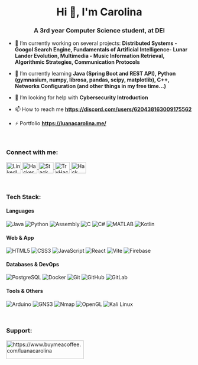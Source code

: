 <h1 align="center">Hi 👋, I'm Carolina</h1>
<h3 align="center">A 3rd year Computer Science student, at DEI</h3>

- 🔭 I’m currently working on several projects: **Distributed Systems - Googol Search Engine, Fundamentals of Artificial Intelligence- Lunar Lander Evolution, Multimedia - Music Information Retrieval, Algorithmic Strategies, Communication Protocols**

- 🌱 I’m currently learning **Java (Spring Boot and REST API), Python (gymnasium, numpy, librosa, pandas, scipy, matplotlib), C++, Networks Configuration (and other things in my free time...)**

- 🤝 I’m looking for help with **Cybersecurity Introduction**

- 📫 How to reach me **https://discord.com/users/620438163009175562**

- ⚡ Portfolio **https://luanacarolina.me/**

<br>
<h3 align="left">Connect with me:</h3>
<p align="left">
  <a href="https://www.linkedin.com/in/luanacarolinareis/" target="blank">
    <img align="center" src="https://raw.githubusercontent.com/rahuldkjain/github-profile-readme-generator/master/src/images/icons/Social/linked-in-alt.svg" alt="LinkedIn" height="30" width="40" />
  </a>
  <a href="https://www.hackerrank.com/carolreis0116" target="blank">
    <img align="center" src="https://raw.githubusercontent.com/rahuldkjain/github-profile-readme-generator/master/src/images/icons/Social/hackerrank.svg" alt="HackerRank" height="30" width="40" />
  </a>
  <a href="https://stackoverflow.com/users/19078077/lulu" target="blank">
    <img align="center" src="https://raw.githubusercontent.com/rahuldkjain/github-profile-readme-generator/master/src/images/icons/Social/stack-overflow.svg" alt="Stack Overflow" height="30" width="40" />
  </a>
  <a href="https://tryhackme.com/p/luanacarolina" target="blank">
    <img align="center" src="https://repository-images.githubusercontent.com/518509014/f7450454-158c-45e0-8b38-0c0ae4d7394c" alt="TryHackMe" height="30" width="40" />
  </a>
  <a href="https://app.hackthebox.com/profile/1728380" target="blank">
    <img align="center" src="https://www.svgrepo.com/show/331423/hack-the-box.svg" alt="Hack The Box" height="30" width="40" />
  </a>
</p>

<br>  
<h3 align="left">Tech Stack:</h3>

#### Languages
![Java](https://img.shields.io/badge/Java-%23ED8B00.svg?style=flat&logo=java&logoColor=white)
![Python](https://img.shields.io/badge/Python-%2314354C.svg?style=flat&logo=python&logoColor=white)
![Assembly](https://img.shields.io/badge/Assembly-525252?style=flat)
![C](https://img.shields.io/badge/C-%2300599C.svg?style=flat&logo=c&logoColor=white)
![C#](https://img.shields.io/badge/C%23-%23239120.svg?style=flat&logo=c-sharp&logoColor=white)
![MATLAB](https://img.shields.io/badge/MATLAB-orange?style=flat)
![Kotlin](https://img.shields.io/badge/Kotlin-%230095D5.svg?style=flat&logo=kotlin&logoColor=white)

#### Web & App
![HTML5](https://img.shields.io/badge/HTML5-%23E34F26.svg?style=flat&logo=html5&logoColor=white)
![CSS3](https://img.shields.io/badge/CSS3-%231572B6.svg?style=flat&logo=css3&logoColor=white)
![JavaScript](https://img.shields.io/badge/JavaScript-%23F7DF1E.svg?style=flat&logo=javascript&logoColor=black)
![React](https://img.shields.io/badge/React-%2320232a.svg?style=flat&logo=react&logoColor=%2361DAFB)
![Vite](https://img.shields.io/badge/Vite-646CFF?style=flat&logo=vite&logoColor=white)
![Firebase](https://img.shields.io/badge/Firebase-FFCA28?style=flat&logo=firebase&logoColor=black)

#### Databases & DevOps
![PostgreSQL](https://img.shields.io/badge/PostgreSQL-%23336791.svg?style=flat&logo=postgresql&logoColor=white)
![Docker](https://img.shields.io/badge/Docker-%230db7ed.svg?style=flat&logo=docker&logoColor=white)
![Git](https://img.shields.io/badge/Git-%23F05033.svg?style=flat&logo=git&logoColor=white)
![GitHub](https://img.shields.io/badge/GitHub-%23121011.svg?style=flat&logo=github&logoColor=white)
![GitLab](https://img.shields.io/badge/GitLab-%23181717.svg?style=flat&logo=gitlab&logoColor=white)

#### Tools & Others
![Arduino](https://img.shields.io/badge/Arduino-%2300979D.svg?style=flat&logo=arduino&logoColor=white)
![GNS3](https://img.shields.io/badge/GNS3-3B99FC?style=flat)
![Nmap](https://img.shields.io/badge/Nmap-004275?style=flat)
![OpenGL](https://img.shields.io/badge/OpenGL-5586A4?style=flat)
![Kali Linux](https://img.shields.io/badge/Kali_Linux-%23000000.svg?style=flat&logo=kalilinux&logoColor=white)

<br>
<h3 align="left">Support:</h3>
<p><a href="https://www.buymeacoffee.com/luanacarolina"> <img align="left" src="https://cdn.buymeacoffee.com/buttons/v2/default-yellow.png" height="50" width="210" alt="https://www.buymeacoffee.com/luanacarolina" /></a></p><br><br>
